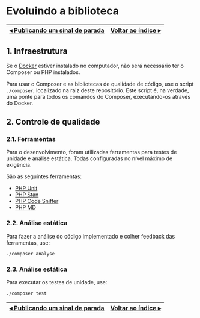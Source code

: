 # Evoluindo a biblioteca

[◂ Publicando um sinal de parada](07-publicando-um-sinal-de-parada.md) | [Voltar ao índice ▸](indice.md)
-- | --

## 1. Infraestrutura

Se o [Docker](https://www.docker.com/) estiver instalado no computador, não será necessário ter o Composer ou PHP instalados.

Para usar o Composer e as bibliotecas de qualidade de código, use o script `./composer`, localizado na raiz deste repositório. Este script é, na verdade, uma ponte para todos os comandos do Composer, executando-os através do Docker.

## 2. Controle de qualidade

### 2.1. Ferramentas

Para o desenvolvimento, foram utilizadas ferramentas para testes de unidade e análise estática. Todas configuradas no nível máximo de exigência.

São as seguintes ferramentas:

- [PHP Unit](https://phpunit.de)
- [PHP Stan](https://phpstan.org)
- [PHP Code Sniffer](https://github.com/squizlabs/PHP_CodeSniffer)
- [PHP MD](https://phpmd.org)

### 2.2. Análise estática

Para fazer a análise do código implementado e colher feedback das ferramentas, use:

```bash
./composer analyse
```

### 2.3. Análise estática

Para executar os testes de unidade, use:

```bash
./composer test
```

[◂ Publicando um sinal de parada](07-publicando-um-sinal-de-parada.md) | [Voltar ao índice ▸](indice.md)
-- | --
